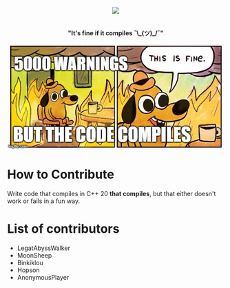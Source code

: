<p align = 'center'>
  <img src = 'https://cdn.discordapp.com/attachments/332624618584277003/727928012745736212/amazingCode.png'>
</p>

<br>

<div align = 'center'>
  <strong>"It's fine if it compiles ¯\_(ツ)_/¯"</strong>
</div>

![](https://github.com/LegatAbyssWalker/amazingCode/blob/master/img/spash.jpg)

# How to Contribute

Write code that compiles in C++ 20 **that compiles**, but that either doesn't work or fails in a fun way.

# List of contributors
* LegatAbyssWalker
* MoonSheep
* Binkiklou
* Hopson
* AnonymousPlayer

